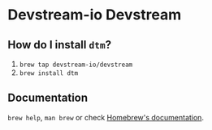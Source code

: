 # Devstream-io Devstream

## How do I install `dtm`?

1. `brew tap devstream-io/devstream`
2. `brew install dtm`

## Documentation

`brew help`, `man brew` or check [Homebrew's documentation](https://docs.brew.sh).

